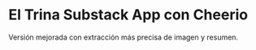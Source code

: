 # El Trina Substack App con Cheerio
Versión mejorada con extracción más precisa de imagen y resumen.
